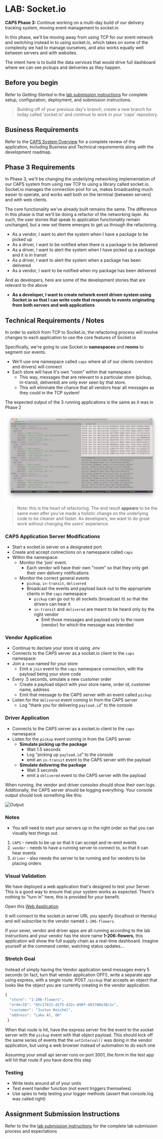 # LAB: Socket.io

**CAPS Phase 3:** Continue working on a multi-day build of our delivery tracking system, moving event management to socket.io

In this phase, we'll be moving away from using TCP for our event network and switching instead in to using socket.io, which takes on some of the complexity we had to manage ourselves, and also works equally well between servers and with websites.

The intent here is to build the data services that would drive full dashboard where we can see pickups and deliveries as they happen.

## Before you begin

Refer to *Getting Started*  in the [lab submission instructions](../../../reference/submission-instructions/labs/README.md) for complete setup, configuration, deployment, and submission instructions.

> Building off of your previous day's branch, create a new branch for today called 'socket.io' and continue to work in your 'caps' repository.

## Business Requirements

Refer to the [CAPS System Overview](../../apps-and-libraries/caps/README.md) for a complete review of the application, including Business and Technical requirements along with the development roadmap.

## Phase 3 Requirements

In Phase 3, we'll be changing the underlying networking implementation of our CAPS system from using raw TCP to using a library called socket.io.  Socket.io manages the connection pool for us, makes broadcasting much easier to operate, and works well both on the terminal (between servers) and with web clients.

The core functionality we've already built remains the same. The difference in this phase is that we'll be doing a refactor of the networking layer. As such, the user stories that speak to application functionality remain unchanged, but a new set theme emerges to get us through the refactoring.

- As a vendor, I want to alert the system when I have a package to be picked up
- As a driver, I want to be notified when there is a package to be delivered
- As a driver, I want to alert the system when I have picked up a package and it is in transit
- As a driver, I want to alert the system when a package has been delivered
- As a vendor, I want to be notified when my package has been delivered

And as developers, here are some of the development stories that are relevant to the above

- **As a developer, I want to create network event driven system using Socket.io so that I can write code that responds to events originating from both servers and web applications**

## Technical Requirements / Notes

In order to switch from TCP to Socket.io, the refactoring process will involve changes to each application to use the core features of Socket.io

Specifically, we're going to use Socket.io **namespaces** and **rooms** to segment our events.

- We'll use one namespace called `caps` where all of our clients (vendors and drivers) will connect
- Each store will have it's own "room" within that namespace
  - This way, messages that are relevant to a particular store (pickup, in-transit, delivered) are only ever seen by that store.
  - This will eliminate the chance that all vendors hear all messages as they could in the TCP system!

The expected output of the 3 running applications is the same as it was in Phase 2

![Output](lab-18-output.png)

> Note: this is the heart of refactoring. The end result **appears** to be the same even after you've made a holistic change on the underlying code to be cleaner and faster. As developers, we want to do great work without changing the users' experience.

### CAPS Application Server Modifications

- Start a socket.io server on a designated port
- Create and accept connections on a namespace called `caps`
- Within the namespace:
  - Monitor the 'join' event.
    - Each vendor will have their own "room" so that they only get their own delivery notifications
  - Monitor the correct general events
    - `pickup`, `in-transit`, `delivered`
    - Broadcast the events and payload back out to the appropriate clients in the `caps` namespace
      - `pickup` can go out to all sockets (broadcast it) so that the drivers can hear it
      - `in-transit` and `delivered` are meant to be heard only by the right vendor
        - Emit those messages and payload only to the room (vendor) for which the message was intended

### Vendor Application

- Continue to declare your store id using .env
- Connects to the CAPS server as a socket.io client to the `caps` namespace
- Join a `room` named for your store
  - Emit a `join` event to the `caps` namespace connection, with the payload being your store code
- Every .5 seconds, simulate a new customer order
  - Create a payload object with your store name, order id, customer name, address
  - Emit that message to the CAPS server with an event called `pickup`
- Listen for the `delivered` event coming in from the CAPS server
  - Log "thank you for delivering `payload.id`" to the console

### Driver Application

- Connects to the CAPS server as a socket.io client to the `caps` namespace
- Listen for the `pickup` event coming in from the CAPS server
  - **Simulate picking up the package**
    - Wait 1.5 seconds
    - Log "picking up `payload.id`" to the console
    - emit an `in-transit` event to the CAPS server with the payload
  - **Simulate delivering the package**
    - Wait 3 seconds
    - emit a `delivered` event to the CAPS server with the payload

When running, the vendor and driver consoles should show their own logs. Additionally, the CAPS server should be logging everything.  Your console output should look something like this:

![Output](lab-17-output.png)

### Notes

- You will need to start your servers up in the right order so that you can visually test things out.

1. `CAPS` - needs to be up so that it can accept and re-emit events
1. `vendor` - needs to have a running server to connect to, so that it can hear events
1. `driver` - also needs the server to be running and for vendors to be placing orders

### Visual Validation

We have deployed a web application that's designed to test your Server. This is a good way to ensure that your system works as expected. There's nothing to "turn in" here, this is provided for your benefit.

Open this [Web Application](https://javascript-401.netlify.app/)

It will connect to the socket.io server URL you specify (localhost or Heroku) and will subscribe to the vendor named `1-206-flowers`.

If your sever, vendor and driver apps are all running according to the lab instructions and your vendor has the store name **1-206-flowers**, this application will show the full supply chain as a real-time dashboard. Imagine yourself at the command center, watching status updates...

### Stretch Goal

Instead of simply having the Vendor application send messages every 5 seconds (in fact, turn that vendor application OFF!), write a separate app using express, with a single route: POST `/pickup` that accepts an object that looks like the object you are currently creating in the vendor application.

```javascript
{
  "store": "1-206-flowers",
  "orderID": "65c17431-d1f5-432c-890f-d81788e38c1c",
  "customer": "Juston Reichel",
  "address": "Lake Al, OK"
 }
```

When that route is hit, have the express server fire the event to the socket server with the `pickup` event with that object payload. This should kick off the same series of events that the `setInterval()` was doing in the vendor application, but using a web browser instead of automation to do each one

Assuming your small api server runs on port 3001, the form in the test app will hit that route if you have done this step

### Testing

- Write tests around all of your units
- Test event handler function (not event triggers themselves)
- Use spies to help testing your logger methods (assert that console.log was called right)

## Assignment Submission Instructions

Refer to the the [lab submission instructions](../../../reference/submission-instructions/labs/README.md) for the complete lab submission process and expectations

